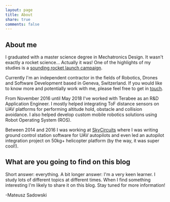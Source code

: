 ```yaml
---
layout: page
title: About
share: true
comments: false
---
```


## About me
I graduated with a master science degree in Mechatronics Design. It wasn't exactly a rocket science... Actually it was! One of the highlights of my studies is a [sounding rocket launch campaign]({{site.url}}/Space-technology-rocket-campaign/).

Currently I'm an independent contractor in the fields of Robotics, Drones and Software Development based in Geneva, Switzerland. If you would like to know more and potentially work with me, please feel free to get in [touch](mailto:{{{site.owner.email}}).

From November 2016 until May 2018 I've worked with Terabee as an R&D Application Engineer. I mostly helped integrating ToF distance sensors on UAV platforms for performing altitude hold, obstacle and collision avoidance. I also helped develop custom mobile robotics solutions using Robot Operating System (ROS).

Between 2014 and 2016 I was working at [SkyCircuits](http://www.skycircuits.com) where I was writing ground control station software for UAV autopilots and even led an autopilot integration project on 50kg+ helicopter platform (by the way, it was super cool!).

## What are you going to find on this blog
Short answer: everything.
A bit longer answer: I'm a very keen learner. I study lots of different topics at different times. When I find something interesting I'm likely to share it on this blog. Stay tuned for more information!

-Mateusz Sadowski